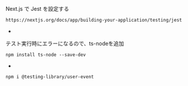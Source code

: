 Next.js で Jest を設定する


```
https://nextjs.org/docs/app/building-your-application/testing/jest
```

+

テスト実行時にエラーになるので、ts-nodeを追加
```
npm install ts-node --save-dev
```

+

```
npm i @testing-library/user-event
```